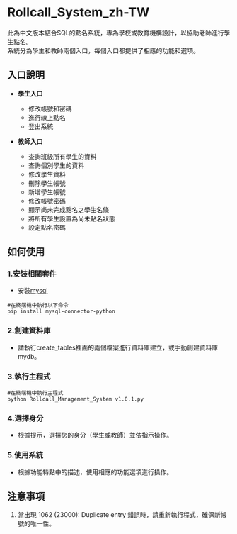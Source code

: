 # Rollcall_System_zh-TW
此為中文版本結合SQL的點名系統，專為學校或教育機構設計，以協助老師進行學生點名。  
系統分為學生和教師兩個入口，每個入口都提供了相應的功能和選項。

## 入口說明  
- **學生入口**  
	- 修改帳號和密碼  
	- 進行線上點名  
	- 登出系統

- **教師入口**  
	- 查詢班級所有學生的資料
	- 查詢個別學生的資料
	- 修改學生資料
	- 刪除學生帳號
	- 新增學生帳號
	- 修改帳號密碼
	- 顯示尚未完成點名之學生名條
	- 將所有學生設置為尚未點名狀態
	- 設定點名密碼

## 如何使用  
### 1.安裝相關套件
 - 安裝[mysql](https://dev.mysql.com/doc/connector-python/en/)

```
#在終端機中執行以下命令
pip install mysql-connector-python
```

### 2.創建資料庫
- 請執行create_tables裡面的兩個檔案進行資料庫建立，或手動創建資料庫 mydb。

### 3.執行主程式
```
#在終端機中執行主程式
python Rollcall_Management_System v1.0.1.py
```

### 4.選擇身分
- 根據提示，選擇您的身分（學生或教師）並依指示操作。

### 5.使用系統
- 根據功能特點中的描述，使用相應的功能選項進行操作。

## 注意事項
1. 當出現 1062 (23000): Duplicate entry 錯誤時，請重新執行程式，確保新帳號的唯一性。
